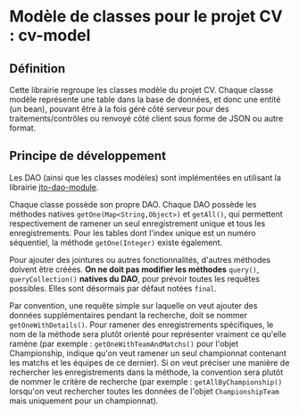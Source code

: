 # Modèle de classes pour le projet CV : cv-model

## Définition

Cette librairie regroupe les classes modèle du projet CV. Chaque classe modèle représente une table dans la base de données, et donc une entité (un bean), pouvant être à la fois géré côté serveur pour des traitements/contrôles ou renvoyé côté client sous forme de JSON ou autre format.

## Principe de développement

Les DAO (ainsi que les classes modèles) sont implémentées en utilisant la librairie [jto-dao-module](http://github.com/jtouzy/jto-dao-module). 

Chaque classe possède son propre DAO. Chaque DAO possède les méthodes natives `getOne(Map<String,Object>)` et `getAll()`, qui permettent respectivement de ramener un seul enregistrement unique et tous les enregistrements. Pour les tables dont l'index unique est un numéro séquentiel, la méthode `getOne(Integer)` existe également. 

Pour ajouter des jointures ou autres fonctionnalités, d'autres méthodes doivent être créées. **On ne doit pas modifier les méthodes** `query()`, `queryCollection()` **natives du DAO**, pour prévoir toutes les requêtes possibles. Elles sont désormais par défaut notées `final`.

Par convention, une requête simple sur laquelle on veut ajouter des données supplémentaires pendant la recherche, doit se nommer `getOneWithDetails()`. Pour ramener des enregistrements spécifiques, le nom de la méthode sera plutôt orienté pour représenter vraiment ce qu'elle ramène (par exemple : `getOneWithTeamAndMatchs()` pour l'objet Championship, indique qu'on veut ramener un seul championnat contenant les matchs et les équipes de ce dernier). Si on veut préciser une manière de rechercher les enregistrements dans la méthode, la convention sera plutôt de nommer le critère de recherche (par exemple : `getAllByChampionship()` lorsqu'on veut rechercher toutes les données de l'objet `ChampionshipTeam` mais uniquement pour un championnat).